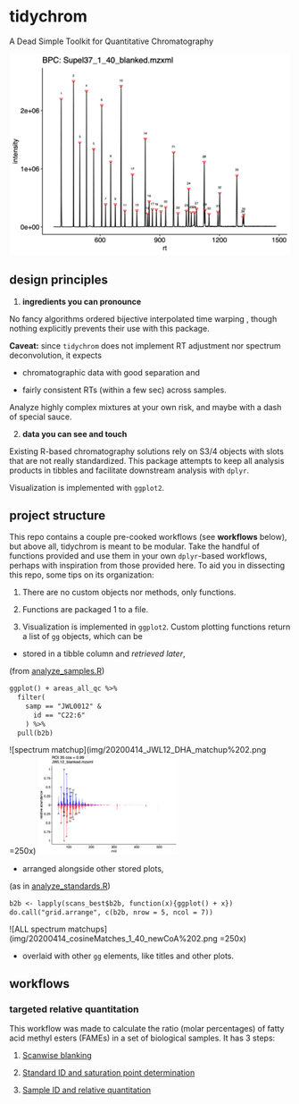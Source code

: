 # tidychrom

A Dead Simple Toolkit for Quantitative Chromatography

![base peak chromatogram](img/20200414_masterBPC%202.png)

## design principles

1. **ingredients you can pronounce**

No fancy algorithms <cough> ordered bijective interpolated time warping </cough>, 
though nothing explicitly prevents their use with this package.

**Caveat:** since `tidychrom` does not implement RT adjustment nor spectrum
deconvolution, it expects

* chromatographic data with good separation and 
	
* fairly consistent RTs (within a few sec) across samples.
	
Analyze highly complex mixtures at your own risk, and maybe with a dash of special sauce.

2. **data you can see and touch**

Existing R-based chromatography solutions rely on S3/4 objects with slots
that are not really standardized. This package attempts to keep all analysis
products in tibbles and facilitate downstream analysis with `dplyr`.

Visualization is implemented with `ggplot2`.

## project structure

This repo contains a couple pre-cooked workflows (see **workflows** below), but above all, tidychrom is meant to be modular. Take the handful of functions provided and use them in your own `dplyr`-based workflows, perhaps with inspiration from those provided here. To aid you in dissecting this repo, some tips on its organization:

1. There are no custom objects nor methods, only functions.

2. Functions are packaged 1 to a file.
	
3. Visualization is implemented in `ggplot2`. Custom plotting functions return a list of `gg` objects,
which can be

+ stored in a tibble column and _retrieved later_,

(from [analyze_samples.R](analyze_samples.R))
```
ggplot() + areas_all_qc %>%
  filter(
    samp == "JWL0012" &
      id == "C22:6"
    ) %>%
  pull(b2b)
```
![spectrum matchup](img/20200414_JWL12_DHA_matchup%202.png  =250x)
<img src="img/20200414_JWL12_DHA_matchup%202.png" alt="spectrum matchup" width="250px">
	
+ arranged alongside other stored plots,

(as in [analyze_standards.R](analyze_standards.R))
```
b2b <- lapply(scans_best$b2b, function(x){ggplot() + x})
do.call("grid.arrange", c(b2b, nrow = 5, ncol = 7))
```
![ALL spectrum matchups](img/20200414_cosineMatches_1_40_newCoA%202.png  =250x)
	
+ overlaid with other `gg` elements, like titles and other plots.

## workflows

### targeted relative quantitation

This workflow was made to calculate the ratio (molar percentages) of fatty acid methyl esters (FAMEs) in a set of biological samples. It has 3 steps:

1. [Scanwise blanking](subtract_blanks_multidir.R)

2. [Standard ID and saturation point determination](analyze_standards.R)

3. [Sample ID and relative quantitation](analyze_samples.R)

